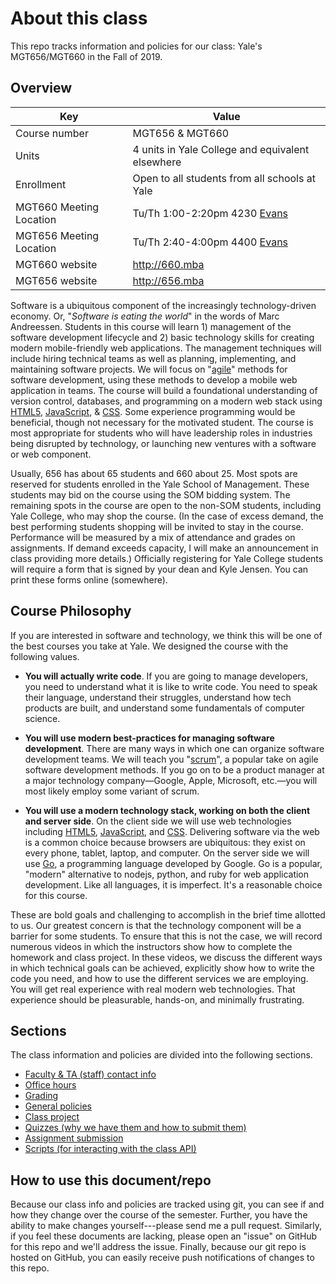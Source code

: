 # About this class

This repo tracks information and policies for our
class: Yale's MGT656/MGT660 in the Fall of 2019.

## Overview

| Key                     | Value                                                                     |
| ----------------------- | ------------------------------------------------------------------------- |
| Course number           | MGT656 & MGT660                                                           |
| Units                   | 4 units in Yale College and equivalent elsewhere                          |
| Enrollment              | Open to all students from all schools at Yale                             |
| MGT660 Meeting Location | Tu/Th 1:00-2:20pm 4230 [Evans](https://map.yale.edu/place/building/EVANS) |
| MGT656 Meeting Location | Tu/Th 2:40-4:00pm 4400 [Evans](https://map.yale.edu/place/building/EVANS) |
| MGT660 website          | http://660.mba                                                            |
| MGT656 website          | http://656.mba                                                            |

Software is a ubiquitous component of the increasingly technology-driven
economy. Or, "_Software is eating the world_" in the words of Marc
Andreessen. Students in this course will learn 1) management of the
software development lifecycle and 2) basic technology skills for
creating modern mobile-friendly web applications. The management
techniques will include hiring technical teams as well as planning,
implementing, and maintaining software projects. We will focus on
"[agile](https://en.wikipedia.org/wiki/Agile_software_development)"
methods for software development, using these methods to
develop a mobile web application in teams. The course will build a
foundational understanding of version control, databases, and
programming on a modern web stack using
[HTML5](http://en.wikipedia.org/wiki/HTML5),
[JavaScript](http://en.wikipedia.org/wiki/JavaScript), &
[CSS](http://en.wikipedia.org/wiki/Cascading_Style_Sheets). Some experience programming
would be beneficial, though not necessary for the motivated student.
The course is most appropriate for students who will have leadership
roles in industries being disrupted by technology, or launching new
ventures with a software or web component.

Usually, 656 has about 65 students and 660 about 25. Most spots
are reserved for students enrolled in the Yale School of Management.
These students may bid on the course using the SOM bidding system.
The remaining spots in the course are open to the non-SOM students,
including Yale College, who may shop the course. (In the case of
excess demand, the best performing students shopping will be invited
to stay in the course. Performance will be measured by a mix of
attendance and grades on assignments. If demand exceeds capacity,
I will make an announcement in class providing more details.)
Officially registering for Yale College students will require a
form that is signed by your dean and Kyle Jensen. You can print
these forms online (somewhere).

## Course Philosophy

If you are interested in software and technology, we think this
will be one of the best courses you take at Yale. We designed
the course with the following values.

- **You will actually write code**. If you are going to manage developers,
  you need to understand what it is like to write code. You need to
  speak their language, understand their struggles, understand how tech
  products are built, and understand some fundamentals of computer science.

- **You will use modern best-practices for managing software development**.
  There are many ways in which one can organize
  software development teams. We will teach you
  "[scrum](http://en.wikipedia.org/wiki/Scrum_%28software_development%29)",
  a popular
  take on agile software development methods. If you go on to be a
  product manager at a major technology company&mdash;Google, Apple,
  Microsoft, etc.&mdash;you will most likely employ some variant of scrum.

- **You will use a modern technology stack, working on both the client
  and server side**.
  On the client side we will use web technologies
  including [HTML5](http://en.wikipedia.org/wiki/HTML5),
  [JavaScript](http://en.wikipedia.org/wiki/JavaScript), and
  [CSS](http://en.wikipedia.org/wiki/Cascading_Style_Sheets). Delivering software via the
  web is a common choice because browsers are ubiquitous: they exist
  on every phone, tablet, laptop, and computer. On the server side we
  will use [Go](https://golang.org/), a programming language developed
  by Google. Go is a popular, "modern" alternative to
  nodejs, python, and ruby for web application development. Like all
  languages, it is imperfect. It's a reasonable choice for this course.

These are bold goals and challenging to accomplish in the brief time
allotted to us. Our greatest concern is that the technology component
will be a barrier for some students. To ensure that this is not the
case, we will record numerous videos in which the instructors show how
to complete the homework and class project.
In these videos, we discuss the
different ways in which technical goals can be achieved, explicitly
show how to write the code you need, and how to use the different
services we are employing. You will get real experience
with real modern web technologies. That experience should be
pleasurable, hands-on, and minimally frustrating.

## Sections

The class information and policies are divided into the
following sections.

- [Faculty & TA (staff) contact info](staff-contact.md)
- [Office hours](office-hours.md)
- [Grading](grading.md)
- [General policies](general-policies.md)
- [Class project](class-project.md)
- [Quizzes (why we have them and how to submit them)](quizzes.md)
- [Assignment submission](assignments.md)
- [Scripts (for interacting with the class API)](scripts)

## How to use this document/repo

Because our class info and policies are tracked using
git, you can see if and how they change over the course
of the semester. Further, you have the ability to make
changes yourself---please send me a pull request. Similarly,
if you feel these documents are lacking, please open an
"issue" on GitHub for this repo and we'll address the
issue. Finally, because our git repo is hosted on GitHub, you
can easily receive push notifications of changes to this repo.
